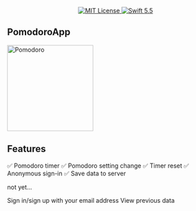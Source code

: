 <p align="center">
    <a href="LICENSE">
        <img src="https://img.shields.io/badge/license-MIT-brightgreen.svg" alt="MIT License">
    </a>
    <a href="https://swift.org">
        <img src="https://img.shields.io/badge/swift-5.5-brightgreen.svg" alt="Swift 5.5">
    </a>
</p>


## PomodoroApp

<img width="200" alt="Pomodoro" src="https://user-images.githubusercontent.com/20992687/166133237-be25bd4f-58c9-4f8f-a1ce-3cfa20299316.png">

## Features

✅ Pomodoro timer
✅ Pomodoro setting change
✅ Timer reset
✅ Anonymous sign-in
✅ Save data to server

not yet...

Sign in/sign up with your email address
View previous data
